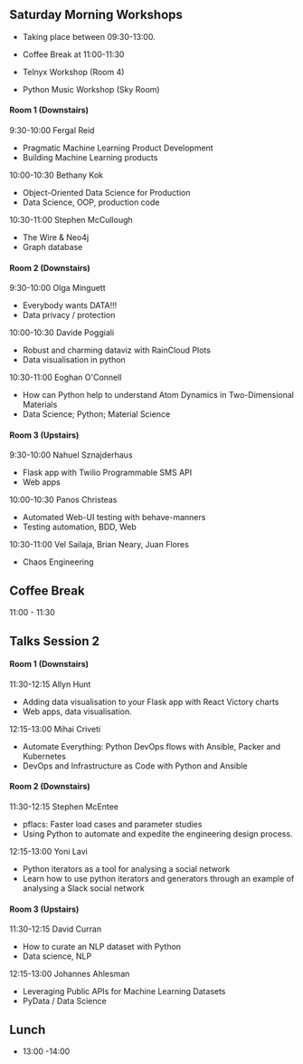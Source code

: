 
## Saturday Morning Workshops 

* Taking place between 09:30-13:00.
* Coffee Break at 11:00-11:30

* Telnyx Workshop (Room 4)
* Python Music Workshop (Sky Room)






#### Room 1 (Downstairs)

 9:30-10:00 Fergal Reid		

* Pragmatic Machine Learning Product Development
* Building Machine Learning products

10:00-10:30 Bethany Kok		

* Object-Oriented Data Science for Production
* Data Science, OOP, production code

10:30-11:00 Stephen McCullough		

* The Wire & Neo4j
* Graph database

#### Room 2	(Downstairs)
		
 9:30-10:00 Olga Minguett		

* Everybody wants DATA!!!
* Data privacy / protection

10:00-10:30 Davide Poggiali		

* Robust and charming dataviz with RainCloud Plots	
* Data visualisation in python

10:30-11:00 Eoghan O'Connell		

* How can Python help to understand Atom Dynamics in Two-Dimensional Materials
* Data Science; Python; Material Science

		
#### Room 3	(Upstairs)
		
 9:30-10:00 Nahuel Sznajderhaus		
 
* Flask app with Twilio Programmable SMS API
* Web apps

10:00-10:30 Panos Christeas		

* Automated Web-UI testing with behave-manners
* Testing automation, BDD, Web
		
		
		
10:30-11:00 Vel Sailaja, Brian Neary, Juan Flores		

* Chaos Engineering		
	
		
## Coffee Break

11:00 - 11:30 


## Talks Session 2

#### Room 1	(Downstairs)

11:30-12:15 Allyn Hunt

* Adding data visualisation to your Flask app with React Victory charts
* Web apps, data visualisation.

12:15-13:00 Mihai Criveti

* Automate Everything: Python DevOps flows with Ansible, Packer and Kubernetes
* DevOps and Infrastructure as Code with Python and Ansible

#### Room 2	(Downstairs)

11:30-12:15 Stephen McEntee

* pflacs: Faster load cases and parameter studies
* Using Python to automate and expedite the engineering design process.

12:15-13:00 Yoni Lavi

* Python iterators as a tool for analysing a social network
* Learn how to use python iterators and generators through an example of analysing a Slack social network


#### Room 3	(Upstairs)

11:30-12:15 David Curran

* How to curate an NLP dataset with Python	
* Data science, NLP


12:15-13:00 Johannes Ahlesman
* Leveraging Public APIs for Machine Learning Datasets
* PyData / Data Science

## Lunch

* 13:00 -14:00



